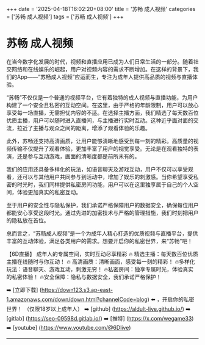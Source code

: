 +++
date = '2025-04-18T16:02:20+08:00'
title = '苏畅 成人视频'
categories = ['苏畅 成人视频']
tags = ['苏畅 成人视频']
+++

# 苏畅 成人视频

在当今数字化发展的时代，视频和直播应用已成为人们日常生活的一部分。随着社交网络和在线娱乐的崛起，用户对视频内容的需求不断增加。在这样的背景下，我们的App——“苏畅成人视频”应运而生，专注为成年人提供高品质的视频与直播体验。

“苏畅”不仅仅是一个普通的视频平台，它有着独特的成人视频与直播功能，为用户构建了一个安全且私密的互动空间。在这里，由于严格的年龄限制，用户可以放心享受每一场直播，无需担忧内容的不适。在选择主播方面，我们精选了每天数百位优质主播，用户可以随时进入直播间，与主播进行实时互动。这种近乎面对面的交流，拉近了主播与观众之间的距离，增添了观看体验的乐趣。

此外，苏畅还支持高清画质，让用户能够清晰地感受到每一刻的精彩。高质量的视频传输不仅提升了观看体验，更加丰富了用户的视觉享受。无论是在观看独特的表演，还是参与互动游戏，画面的清晰度都是前所未有的。

我们的应用还具备多样化的玩法，如语音聊天及游戏互动，用户不仅可以享受观看，还可以与其他用户共同参与到活动中，增加了娱乐的刺激感。当你希望享受私密的时光时，我们同样提供私密房间功能，用户可以在这里独享属于自己的个人空间，体验更加真实的私密互动。

至于用户的安全性与隐私保护，我们承诺严格保障用户的数据安全，确保每位用户都能安心享受这段时光。通过先进的加密技术与严格的管理措施，我们时刻把用户的隐私放在首位。

总而言之，“苏畅成人视频”是一个为成年人精心打造的优质视频与直播平台，提供丰富的互动体验，满足各类用户的需求。想要开启你的私密世界，来“苏畅”吧！

【6D直播】
成年人的专属空间，实时互动尽享精彩
🔥 精选主播：每天数百位优质主播在线随时与你互动！
🔥 高清画质：清晰画面，感受每一刻的精彩！
🔥多样化玩法：语音聊天、游戏互动，刺激无穷！
🔥私密房间：独享专属时光，体验真实的私密体验！
🔥安全保障：隐私与数据安全，我们承诺严格保护！

➡️ [立即下载] (https://down123.s3.ap-east-1.amazonaws.com/down/down.html?channelCode=blog) ⬅️ ，开启你的私密世界！
（仅限18岁以上成年人）
➡️ [github] (https://aldult-live.github.io/)
➡️ [gitlab] (https://seo-09598d.gitlab.io/)
➡️ [推特] (https://x.com/wegame33)
➡️ [youtube] (https://www.youtube.com/@6Dlive)

---
